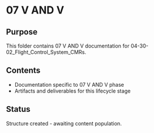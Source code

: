 # 07 V AND V

## Purpose
This folder contains 07 V AND V documentation for 04-30-02_Flight_Control_System_CMRs.

## Contents
- Documentation specific to 07 V AND V phase
- Artifacts and deliverables for this lifecycle stage

## Status
Structure created - awaiting content population.
